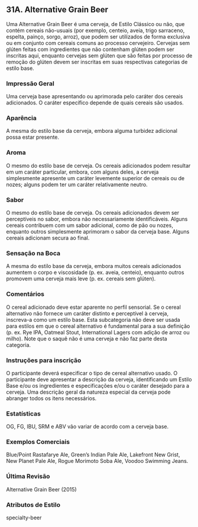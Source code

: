 ## 31A. Alternative Grain Beer

Uma Alternative Grain Beer é uma cerveja, de Estilo Clássico ou não, que contém cereais não-usuais (por exemplo, centeio, aveia, trigo sarraceno, espelta, painço, sorgo, arroz), que podem ser utilizados de forma exclusiva ou em conjunto com cereais comuns ao processo cervejeiro. Cervejas sem glúten feitas com ingredientes que não contenham glúten podem ser inscritas aqui, enquanto cervejas sem glúten que são feitas por processo de remoção do glúten devem ser inscritas em suas respectivas categorias de estilo base.

### Impressão Geral

Uma cerveja base apresentando ou aprimorada pelo caráter dos cereais adicionados. O caráter específico depende de quais cereais são usados.

### Aparência

A mesma do estilo base da cerveja, embora alguma turbidez adicional possa estar presente.

### Aroma

O mesmo do estilo base de cerveja. Os cereais adicionados podem resultar em um caráter particular, embora, com alguns deles, a cerveja simplesmente apresente um caráter levemente superior de cereais ou de nozes; alguns podem ter um caráter relativamente neutro.

### Sabor

O mesmo do estilo base de cerveja. Os cereais adicionados devem ser perceptíveis no sabor, embora não necessariamente identificáveis. Alguns cereais contribuem com um sabor adicional, como de pão ou nozes, enquanto outros simplesmente aprimoram o sabor da cerveja base. Alguns cereais adicionam secura ao final.

### Sensação na Boca

A mesma do estilo base da cerveja, embora muitos cereais adicionados aumentem o corpo e viscosidade (p. ex. aveia, centeio), enquanto outros promovem uma cerveja mais leve (p. ex. cereais sem glúten).

### Comentários

O cereal adicionado deve estar aparente no perfil sensorial. Se o cereal alternativo não fornece um caráter distinto e perceptível à cerveja, inscreva-a como um estilo base. Esta subcategoria não deve ser usada para estilos em que o cereal alternativo é fundamental para a sua definição (p. ex. Rye IPA, Oatmeal Stout, International Lagers com adição de arroz ou milho). Note que o saquê não é uma cerveja e não faz parte desta categoria.

### Instruções para inscrição

O participante deverá especificar o tipo de cereal alternativo usado. O participante deve apresentar a descrição da cerveja, identificando um Estilo Base e/ou os ingredientes e especificações e/ou o caráter desejado para a cerveja. Uma descrição geral da natureza especial da cerveja pode abranger todos os itens necessários.

### Estatísticas

OG, FG, IBU, SRM e ABV vão variar de acordo com a cerveja base.

### Exemplos Comerciais

Blue/Point Rastafarye Ale, Green’s Indian Pale Ale, Lakefront New Grist, New Planet Pale Ale, Rogue Morimoto Soba Ale, Voodoo Swimming Jeans.

### Última Revisão

Alternative Grain Beer (2015)

### Atributos de Estilo

specialty-beer
